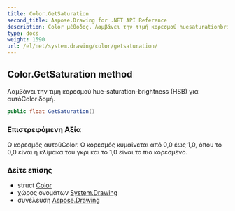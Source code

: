 ```yaml
---
title: Color.GetSaturation
second_title: Aspose.Drawing for .NET API Reference
description: Color μέθοδος. Λαμβάνει την τιμή κορεσμού huesaturationbrightness HSB για αυτόColor δομή.
type: docs
weight: 1590
url: /el/net/system.drawing/color/getsaturation/
---
```

## Color.GetSaturation method

Λαμβάνει την τιμή κορεσμού hue-saturation-brightness (HSB) για αυτόColor δομή.

```csharp
public float GetSaturation()
```

### Επιστρεφόμενη Αξία

Ο κορεσμός αυτούColor. Ο κορεσμός κυμαίνεται από 0,0 έως 1,0, όπου το 0,0 είναι η κλίμακα του γκρι και το 1,0 είναι το πιο κορεσμένο.

### Δείτε επίσης

* struct [Color](../)
* χώρος ονομάτων [System.Drawing](../../color/)
* συνέλευση [Aspose.Drawing](../../../)


